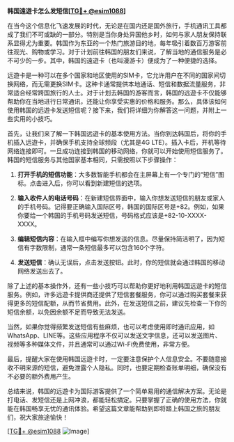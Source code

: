 **韩国遠遊卡怎么发短信[[TG💪+ @esim1088](https://t.me/s/esim1088)]**

在当今这个信息化飞速发展的时代，无论是在国内还是国外旅行，手机通讯工具都成了我们不可或缺的一部分。特别是当你身处异国他乡时，如何与家人朋友保持联系显得尤为重要。韩国作为东亚的一个热门旅游目的地，每年吸引着数百万游客前往观光、购物或学习。对于计划前往韩国的朋友们来说，了解当地的通信服务是必不可少的一步。其中，韩国的遠遊卡（也叫漫游卡）便成为了一种便捷的选择。

远遊卡是一种可以在多个国家和地区使用的SIM卡，它允许用户在不同的国家间切换网络，而无需更换SIM卡。这种卡通常提供本地通话、短信和数据流量服务，非常适合经常跨国旅行的人士。对于计划去韩国的游客而言，韩国的远遊卡不仅能够帮助你在当地进行日常通讯，还能让你享受实惠的价格和服务。那么，具体该如何使用韩国的远遊卡发送短信呢？接下来，我们将详细为你解答这一问题，并附上一些实用的小技巧。

首先，让我们来了解一下韩国远遊卡的基本使用方法。当你到达韩国后，将你的手机插入远遊卡，并确保手机支持全球频段（尤其是4G LTE）。插入卡后，开机等待网络连接即可。一旦成功连接到韩国的移动网络，你就可以开始使用短信服务了。韩国的短信服务与其他国家基本相同，只需按照以下步骤操作：

1. **打开手机的短信功能**：大多数智能手机都会在主屏幕上有一个专门的“短信”图标。点击进入后，你可以看到新建短信的选项。

2. **输入收件人的电话号码**：在新建短信界面中，输入你想发送短信的朋友或家人的手机号码。记得要正确输入国际区号，韩国的国际区号是+82。例如，如果你要给一个韩国的手机号码发送短信，号码格式应该是+82-10-XXXX-XXXX。

3. **编辑短信内容**：在输入框中编写你想发送的信息。尽量保持简洁明了，因为短信有字数限制，通常一条短信最多可以包含160个字符。

4. **发送短信**：确认无误后，点击发送按钮。此时，你的短信就会通过韩国的移动网络发送出去了。

除了上述的基本操作外，还有一些小技巧可以帮助你更好地利用韩国远遊卡的短信服务。例如，许多远遊卡提供商还提供了短信套餐服务，你可以通过购买套餐来获得更多的短信配额，从而节省费用。此外，在发送短信之前，建议先检查一下你的短信余额，以免因余额不足而导致无法发送。

当然，如果你觉得频繁发送短信有些麻烦，也可以考虑使用即时通讯应用，如WhatsApp、LINE等。这些应用程序不仅可以发送文字信息，还可以发送图片、视频等多种媒体文件，并且通常可以通过Wi-Fi免费使用，非常方便。

最后，提醒大家在使用韩国远遊卡时，一定要注意保护个人信息安全。不要随意接收不明来源的短信，避免泄露个人隐私。同时，也要定期检查账单明细，确保没有不必要的额外费用产生。

总结来说，韩国的远遊卡为国际游客提供了一个简单易用的通信解决方案。无论是打电话、发短信还是上网冲浪，都能轻松搞定。只要掌握了正确的使用方法，你就能在韩国畅享无忧的通讯体验。希望这篇文章能帮助到即将踏上韩国之旅的朋友们，祝大家旅途愉快！

[[TG💪+ @esim1088](https://t.me/s/esim1088) ![Image](https://i.postimg.cc/4NQfJmqS/Snipaste-2025-05-13-00-14-12.png)]